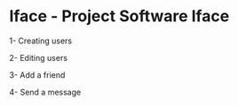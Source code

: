 # Iface - Project Software Iface

1- Creating users

2- Editing users

3- Add a friend 

4- Send a message 
